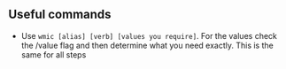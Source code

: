 ## Useful commands

- Use `wmic [alias] [verb] [values you require]`. For the values check the /value flag and then determine what you need exactly. This is the same for all steps